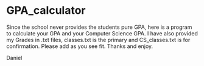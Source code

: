 # GPA_calculator
Since the school never provides the students pure GPA, here is a program to calculate your GPA and your Computer Science GPA. 
I have also provided my Grades in .txt files, classes.txt is the primary and CS_classes.txt is for confirmation.
Please add as you see fit. Thanks and enjoy.

Daniel
